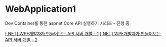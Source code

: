 # WebApplication1

Dev Container를 통한 aspnet Core API 실행하기 시리즈 - 진행 중

[[.NET] WPF개발자가 만들어보는 API 서버 개발 - 1](https://blog.naver.com/lukewire129/223165389853)
[[.NET] WPF개발자가 만들어보는 API 서버 개발 - 2](https://blog.naver.com/lukewire129/223169872154)
